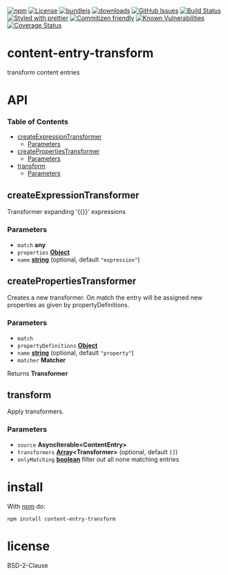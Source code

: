 [![npm](https://img.shields.io/npm/v/content-entry-transform.svg)](https://www.npmjs.com/package/content-entry-transform)
[![License](https://img.shields.io/badge/License-BSD%203--Clause-blue.svg)](https://opensource.org/licenses/BSD-3-Clause)
[![bundlejs](https://deno.bundlejs.com/?q=content-entry-transform\&badge=detailed)](https://bundlejs.com/?q=content-entry-transform)
[![downloads](http://img.shields.io/npm/dm/content-entry-transform.svg?style=flat-square)](https://npmjs.org/package/content-entry-transform)
[![GitHub Issues](https://img.shields.io/github/issues/arlac77/content-entry-transform.svg?style=flat-square)](https://github.com/arlac77/content-entry-transform/issues)
[![Build Status](https://img.shields.io/endpoint.svg?url=https%3A%2F%2Factions-badge.atrox.dev%2Farlac77%2Fcontent-entry-transform%2Fbadge\&style=flat)](https://actions-badge.atrox.dev/arlac77/content-entry-transform/goto)
[![Styled with prettier](https://img.shields.io/badge/styled_with-prettier-ff69b4.svg)](https://github.com/prettier/prettier)
[![Commitizen friendly](https://img.shields.io/badge/commitizen-friendly-brightgreen.svg)](http://commitizen.github.io/cz-cli/)
[![Known Vulnerabilities](https://snyk.io/test/github/arlac77/content-entry-transform/badge.svg)](https://snyk.io/test/github/arlac77/content-entry-transform)
[![Coverage Status](https://coveralls.io/repos/arlac77/content-entry-transform/badge.svg)](https://coveralls.io/github/arlac77/content-entry-transform)

# content-entry-transform

transform content entries

# API

<!-- Generated by documentation.js. Update this documentation by updating the source code. -->

### Table of Contents

*   [createExpressionTransformer](#createexpressiontransformer)
    *   [Parameters](#parameters)
*   [createPropertiesTransformer](#createpropertiestransformer)
    *   [Parameters](#parameters-1)
*   [transform](#transform)
    *   [Parameters](#parameters-2)

## createExpressionTransformer

Transformer expanding '{{}}' expressions

### Parameters

*   `match` **any**&#x20;
*   `properties` **[Object](https://developer.mozilla.org/docs/Web/JavaScript/Reference/Global_Objects/Object)**&#x20;
*   `name` **[string](https://developer.mozilla.org/docs/Web/JavaScript/Reference/Global_Objects/String)**  (optional, default `"expression"`)

## createPropertiesTransformer

Creates a new transformer.
On match the entry will be assigned new properties as given by propertyDefinitions.

### Parameters

*   `match` &#x20;
*   `propertyDefinitions` **[Object](https://developer.mozilla.org/docs/Web/JavaScript/Reference/Global_Objects/Object)**&#x20;
*   `name` **[string](https://developer.mozilla.org/docs/Web/JavaScript/Reference/Global_Objects/String)**  (optional, default `"property"`)
*   `matcher` **Matcher**&#x20;

Returns **Transformer**&#x20;

## transform

Apply transformers.

### Parameters

*   `source` **AsyncIterable\<ContentEntry>**&#x20;
*   `transformers` **[Array](https://developer.mozilla.org/docs/Web/JavaScript/Reference/Global_Objects/Array)\<Transformer>**  (optional, default `[]`)
*   `onlyMatching` **[boolean](https://developer.mozilla.org/docs/Web/JavaScript/Reference/Global_Objects/Boolean)** filter out all none matching entries

# install

With [npm](http://npmjs.org) do:

```shell
npm install content-entry-transform
```

# license

BSD-2-Clause
